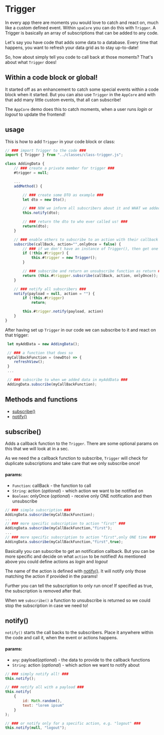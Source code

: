 # Trigger
In every app there are moments you would love to catch and react on, much like a custom defined event. Within `spaCore` you can do this with `Trigger`. 
A Trigger is basically an array of subscriptions that can be added to any code.

Let's say you have code that adds some data to a database. Every time that happens, you want to refresh your data grid as to stay up-to-date! 

So, how about simply tell you code to call back at those moments? That's about what `Trigger` does!

## Within a code block or global!
It started off as an enhancement to catch some special events within a code block when it started. But you can also use `Trigger` in the `AppCore` and with that add many little custom events, that all can subscribe!

The `AppCore` demo does this to catch moments, when a user runs *login* or *logout* to update the frontend!

## usage
This is how to add `Trigger` in your code block or class:
```Javascript
// ### import Trigger to the code ###
import { Trigger } from "../classes/class-trigger.js";

class AddingData {
    // ### create a private member for trigger ###
    #trigger = null;

    ...
    addMethod() {

        // ### create some DTO as example ###
        let dto = new Dto();

        // ### NOW we inform all subscribers about it and WHAT we added ###
        this.notify(dto);

        // ### return the dto to who ever called us! ###
        return(dto);
    }

    // ### enable others to subscribe to an action with their callback function ###
    subscribe(callBack, action="",onlyOnce = false) {
        // ### if we don't have an instance of Trigger(), then get one ###
        if (!this.#trigger) {
            this.#trigger = new Trigger();
        }

        // ### subscribe and return an unsubscribe function as return ###
        return (this.#triggger.subscribe(callBack, action, onlyOnce));
    }

    // ### notify all subscribers ###
    notify(payload = null, action = "") {
        if (!this.#trigger)
            return;

        this.#trigger.notify(payload, action)
    }
}
```
After having set up `Trigger` in our code we can subscribe to it and react on that trigger:

```Javascript
 let myAddData = new AddingData();

 // ### a function that does so
 myCallBackFunction = (newDto) => {
    refreshView();
 }
 ...

 // ### subscribe to when we added data in myAddData ###
 AddingData.subscribe(myCallBackFunction);
```
## Methods and functions
* [subscribe()](#subscribe)
* [notify()](#notify)

## subscribe()
Adds a callback function to the `Trigger`. There are some optional params on this that we will look at in a sec. 

As we need the a callback function to subscribe, `Trigger` will check for duplicate subscriptions and take care that we only subscribe once!
#### params: 
* `Function`: callBack - the function to call
* `String`: action (*optional*) - which action we want to 
be notified on
* `Boolean`: onlyOnce (*optional*) - receive only ONE notification and then unsubscribe 
```javascript
// ### simple subscription ###
AddingData.subscribe(myCallBackFunction);
...
// ### more specific subscription to action "first" ###
AddingData.subscribe(myCallBackFunction,"first");
... 
// ### more specific subscription to action "first",only ONE time ###
AddingData.subscribe(myCallBackFunction,"first",true);
```
Basically you can subscribe to get an notification callback. But you can be more specific and decide on what `action` to be notified! As mentioned above you could define actions as *login* and *logout*

The name of the action is defined with [notify()](#notify). It will notify only those matching the action if provided in the params!

Further you can tell the subscription to only run once! If specified as true, the subscription is removed after that.

When we `subscribe()` a function to unsubscribe is returned so we could stop the subscription in case we need to!

## notify()
`notify()` starts the call backs to the subscribers. Place it anywhere within the code and call it, when the event or actions happens. 
#### params: 
* `any`: payload(*optional*) - the data to provide to the callback functions
* `String`: action (*optional*) - which action we want to notify about
```Javascript
// ### simply notify all! ###
this.notify();

// ### notify all with a payload ###
this.notify(
    {
        id: Math.random(),
        text: "lorem ipsum"
    }
);

// ### or notify only for a specific action, e.g. "logout" ###
this.notify(null, "logout");
```
